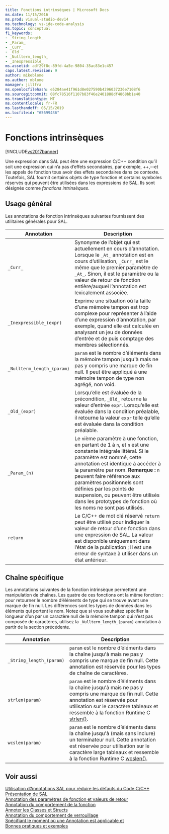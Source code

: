 ```yaml
---
title: Fonctions intrinsèques | Microsoft Docs
ms.date: 11/15/2016
ms.prod: visual-studio-dev14
ms.technology: vs-ide-code-analysis
ms.topic: conceptual
f1_keywords:
- _String_length_
- _Param_
- _Curr_
- _Old_
- _Nullterm_length_
- _Inexpressible_
ms.assetid: adf29f8c-89fd-4a5e-9804-35ac83e1c457
caps.latest.revision: 9
author: mikeblome
ms.author: mblome
manager: jillfra
ms.openlocfilehash: e5284ae41f961d8e027590b4296037236e7108f6
ms.sourcegitcommit: 08fc78516f1107b83f46e2401888df4868bb1e40
ms.translationtype: MT
ms.contentlocale: fr-FR
ms.lasthandoff: 05/15/2019
ms.locfileid: "65699436"
---
```

# <a name="intrinsic-functions"></a>Fonctions intrinsèques
[!INCLUDE[vs2017banner](../includes/vs2017banner.md)]

Une expression dans SAL peut être une expression C/C++ condition qu’il soit une expression qui n’a pas d’effets secondaires, par exemple, ++,--et les appels de fonction tous avoir des effets secondaires dans ce contexte.  Toutefois, SAL fournit certains objets de type fonction et certains symboles réservés qui peuvent être utilisées dans les expressions de SAL. Ils sont désignés comme *fonctions intrinsèques*.  
  
## <a name="general-purpose"></a>Usage général  
 Les annotations de fonction intrinsèques suivantes fournissent des utilitaires générales pour SAL.  
  
|Annotation|Description|  
|----------------|-----------------|  
|`_Curr_`|Synonyme de l’objet qui est actuellement en cours d’annotation.  Lorsque le `_At_` annotation est en cours d’utilisation, `_Curr_` est le même que le premier paramètre de `_At_`.  Sinon, il est le paramètre ou la valeur de retour de fonction entière/auquel l’annotation est lexicalement associée.|  
|`_Inexpressible_(expr)`|Exprime une situation où la taille d’une mémoire tampon est trop complexe pour représenter à l’aide d’une expression d’annotation, par exemple, quand elle est calculée en analysant un jeu de données d’entrée et de puis comptage des membres sélectionnés.|  
|`_Nullterm_length_(param)`|`param` est le nombre d’éléments dans la mémoire tampon jusqu'à mais ne pas y compris une marque de fin null. Il peut être appliqué à une mémoire tampon de type non agrégé, non void.|  
|`_Old_(expr)`|Lorsqu’elle est évaluée de la précondition, `_Old_` retourne la valeur d’entrée `expr`.  Lorsqu’elle est évaluée dans la condition préalable, il retourne la valeur `expr` telle qu’elle est évaluée dans la condition préalable.|  
|`_Param_(n)`|Le `n`ième paramètre à une fonction, en partant de 1 à `n`, et `n` est une constante intégrale littéral. Si le paramètre est nommé, cette annotation est identique à accéder à la paramètre par nom. **Remarque :** `n` peuvent faire référence aux paramètres positionnels sont définies par les points de suspension, ou peuvent être utilisés dans les prototypes de fonction où les noms ne sont pas utilisés.|  
|`return`|Le C/C++ de mot clé réservé `return` peut être utilisé pour indiquer la valeur de retour d’une fonction dans une expression de SAL.  La valeur est disponible uniquement dans l’état de la publication ; Il est une erreur de syntaxe à utiliser dans un état antérieur.|  
  
## <a name="string-specific"></a>Chaîne spécifique  
 Les annotations suivantes de la fonction intrinsèque permettent une manipulation de chaînes. Les quatre de ces fonctions ont la même fonction : pour retourner le nombre d’éléments de type qui se trouve avant une marque de fin null. Les différences sont les types de données dans les éléments qui portent le nom. Notez que si vous souhaitez spécifier la longueur d’un par un caractère null de la mémoire tampon qui n’est pas composée de caractères, utilisez la `_Nullterm_length_(param)` annotation à partir de la section précédente.  
  
|Annotation|Description|  
|----------------|-----------------|  
|`_String_length_(param)`|`param` est le nombre d’éléments dans la chaîne jusqu'à mais ne pas y compris une marque de fin null. Cette annotation est réservée pour les types de chaîne de caractères.|  
|`strlen(param)`|`param` est le nombre d’éléments dans la chaîne jusqu'à mais ne pas y compris une marque de fin null. Cette annotation est réservée pour utilisation sur le caractère tableaux et ressemble à la fonction Runtime C [strlen()](https://msdn.microsoft.com/library/16462f2a-1e0f-4eb3-be55-bf1c83f374c2).|  
|`wcslen(param)`|`param` est le nombre d’éléments dans la chaîne jusqu'à (mais sans inclure) un terminateur null. Cette annotation est réservée pour utilisation sur le caractère large tableaux et ressemble à la fonction Runtime C [wcslen()](https://msdn.microsoft.com/library/16462f2a-1e0f-4eb3-be55-bf1c83f374c2).|  
  
## <a name="see-also"></a>Voir aussi  
 [Utilisation d’Annotations SAL pour réduire les défauts du Code C/C++](../code-quality/using-sal-annotations-to-reduce-c-cpp-code-defects.md)   
 [Présentation de SAL](../code-quality/understanding-sal.md)   
 [Annotation des paramètres de fonction et valeurs de retour](../code-quality/annotating-function-parameters-and-return-values.md)   
 [Annotation du comportement de la fonction](../code-quality/annotating-function-behavior.md)   
 [Annoter les Classes et Structs](../code-quality/annotating-structs-and-classes.md)   
 [Annotation du comportement de verrouillage](../code-quality/annotating-locking-behavior.md)   
 [Spécifiant le moment où une Annotation est applicable et](../code-quality/specifying-when-and-where-an-annotation-applies.md)   
 [Bonnes pratiques et exemples](../code-quality/best-practices-and-examples-sal.md)
